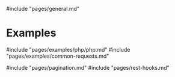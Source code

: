 #include "pages/general.md"

# Examples
#include "pages/examples/php/php.md"
#include "pages/examples/common-requests.md"

#include "pages/pagination.md"
#include "pages/rest-hooks.md"
